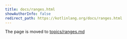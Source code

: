 ```yaml
---
title: docs/ranges.html
showAuthorInfo: false
redirect_path: https://kotlinlang.org/docs/ranges.html
---
```


The page is moved to [topics/ranges.md](docs/topics/ranges.md)
